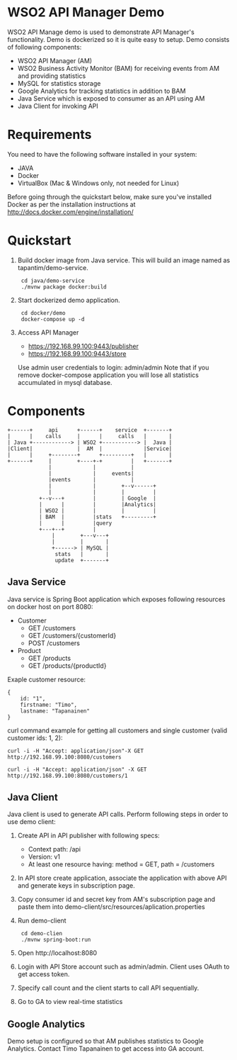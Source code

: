 # WSO2 API Manager Demo

WSO2 API Manage demo is used to demonstrate API Manager's functionality. Demo is
dockerized so it is quite easy to setup. Demo consists of following components:

* WSO2 API Manager (AM)
* WSO2 Business Activity Monitor (BAM) for receiving events from AM and providing statistics
* MySQL for statistics storage
* Google Analytics for tracking statistics in addition to BAM
* Java Service which is exposed to consumer as an API using AM
* Java Client for invoking API

# Requirements
You need to have the following software installed in your system:
* JAVA
* Docker
* VirtualBox (Mac & Windows only, not needed for Linux)

Before going through the quickstart below, make sure you've installed Docker as per the installation instructions at http://docs.docker.com/engine/installation/

# Quickstart

1. Build docker image from Java service. This will build an image named as tapantim/demo-service.

        cd java/demo-service
        ./mvnw package docker:build
        
2. Start dockerized demo application.

        cd docker/demo
        docker-compose up -d

3. Access API Manager
    * https://192.168.99.100:9443/publisher
    * https://192.168.99.100:9443/store

    Use admin user credentials to login: admin/admin
    Note that if you remove docker-compose application you will lose all statistics accumulated in mysql database.

# Components

```
+------+     api      +------+    service  +-------+
|      |    calls     |      |     calls   |       |
| Java +------------> | WSO2 +-----------> |  Java |
|Client|              |  AM  |             |Service|
|      |     +--------+      +---------+   |       |
+------+     |        +----+-+         |   +-------+
             |             |           |
             |             |     events|
             |events       |           |
             |             |        +--v------+
             |             |        |         |
          +--v---+         |        | Google  |
          |      |         |        |Analytics|
          | WSO2 |         |        |         |
          | BAM  |         |stats   +---------+
          |      |         |query
          +---+--+         |
              |        +---v---+
              |        |       |
              +------> | MySQL |
               stats   |       |
               update  +-------+
```


## Java Service

Java service is Spring Boot application which exposes following resources on docker host on port 8080:

* Customer
    * GET  /customers
    * GET  /customers/{customerId}
    * POST /customers 
* Product
    * GET /products
    * GET /products/{productId}
   
Exaple customer resource:

```
{
    id: "1",
    firstname: "Timo",
    lastname: "Tapanainen"
}
```

curl command example for getting all customers and single customer (valid customer ids: 1, 2):
```
curl -i -H "Accept: application/json"-X GET http://192.168.99.100:8080/customers

curl -i -H "Accept: application/json" -X GET http://192.168.99.100:8080/customers/1
```

## Java Client

Java client is used to generate API calls. Perform following steps in order to use demo client:

1. Create API in API publisher with following specs:
    * Context path: /api
    * Version: v1
    * At least one resource having: method = GET, path = /customers    
2. In API store create application, associate the application with above API and generate keys in subscription page.
3. Copy consumer id and secret key from AM's subscription page and paste them into demo-client/src/resources/aplication.properties
4. Run demo-client 

        cd demo-clien
        ./mvnw spring-boot:run  
        
5. Open http://localhost:8080
6. Login with API Store account such as admin/admin. Client uses OAuth to get access token.
7. Specify call count and the client starts to call API sequentially.
8. Go to GA to view real-time statistics

## Google Analytics

Demo setup is configured so that AM publishes statistics to Google Analytics. Contact Timo Tapanainen to get access
into GA account.



